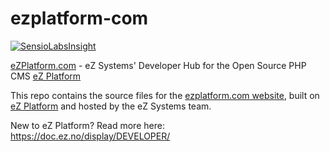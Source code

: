 # ezplatform-com
[![SensioLabsInsight](https://insight.sensiolabs.com/projects/389976fc-bc12-4596-b29f-1e66cde269b6/big.png)](https://insight.sensiolabs.com/projects/389976fc-bc12-4596-b29f-1e66cde269b6)

[eZPlatform.com][ezplatform.com] - eZ Systems' Developer Hub for the Open Source PHP CMS [eZ Platform][ezplatform]

This repo contains the source files for the [ezplatform.com website][ezplatform.com], built on [eZ Platform][ezplatform] and hosted by the eZ Systems team.

New to eZ Platform? Read more here: https://doc.ez.no/display/DEVELOPER/

[ezplatform.com]: https://ezplatform.com/
[ezplatform]: https://github.com/ezsystems/ezplatform

